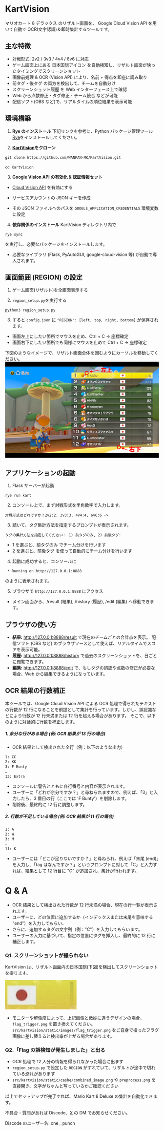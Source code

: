 # KartVision

マリオカート 8 デラックス のリザルト画面を、
Google Cloud Vision API を用いて自動で OCR(文字認識)＆即時集計するツールです。

## 主な特徴

- 対戦形式: 2v2 / 3v3 / 4v4 / 6v6 に対応
- ゲーム画面上にある 日本国旗アイコン を自動検知し、リザルト画面が映ったタイミングでスクリーンショット
- 画像前処理 & OCR (Vision API) により、名前 + 得点を即座に読み取り
- 前タグ・後タグ の両方を検出して、チームを自動分け
- スクリーンショット履歴 を Web インターフェース上で確認
- Web から点数修正・タグ修正・チーム統合 などが可能
- 配信ソフト(OBS など)で、リアルタイムの順位結果を表示可能

## 環境構築

1. **Rye のインストール**
   下記リンクを参考に、Python パッケージ管理ツール[Rye](https://rye.astral.sh/)をインストールしてください。

2. **[KartVision](https://github.com/WANPAN01/KartVision)をクローン**

```
git clone https://github.com/WANPAN-MK/KartVision.git

cd KartVision
```

3. **Google Vision API の有効化 & 認証情報セット**

- [Cloud Vision API](https://cloud.google.com/vision/docs/before-you-begin?hl=ja) を有効にする

- サービスアカウントの JSON キーを作成

- その JSON ファイルへのパスを
  `GOOGLE_APPLICATION_CREDENTIALS` 環境変数に設定

4. **依存関係のインストール**
   KartVision ディレクトリ内で

```
rye sync
```

を実行し、必要なパッケージをインストールします。

- 必要なライブラリ (Flask, PyAutoGUI, google-cloud-vision 等) が自動で導入されます。

## 画面範囲 (REGION) の設定

1. ゲーム画面(リザルト)を全画面表示する

2. `region_setup.py`を実行する

```
python3 region_setup.py
```

3. すると `config.json` に `"REGION": [left, top, right, bottom]` が保存されます。

- 画面左上にしたい箇所でマウスを止め、Ctrl + C → 座標確定
- 画面右下にしたい箇所でも同様にマウスを止めて Ctrl + C → 座標確定

下図のようなイメージで、リザルト画面全体を囲むようにカーソルを移動してください。
![リザルト画面](src/kartvision/static/images/region.png)

## アプリケーションの起動

1. Flask サーバーが起動

```
rye run kart
```

2. コンソール上で、まず対戦形式を半角数字で入力します。

```
対戦形式はどれですか？2v2:2, 3v3:3, 4v4:4, 6v6:6 ->
```

3. 続いて、タグ集計方法を指定するプロンプトが表示されます。

```
タグの集計方法を指定してください： 1) 前タグのみ, 2) 前後タグ:
```

- 1 を選ぶと、前タグのみ でチーム分けを行います
- 2 を選ぶと、前後タグ を使って自動的にチーム分けを行います

4. 起動に成功すると、コンソールに

```
 * Running on http://127.0.0.1:8888
```

のように表示されます。

5. ブラウザで `http://127.0.0.1:8888` にアクセス

- メイン画面から、/result (結果), /history (履歴), /edit (編集) へ移動できます。

## ブラウザの使い方

- **結果:**
  http://127.0.0.1:8888/result で現在のチームごとの合計点を表示。
  配信ソフト (OBS など) のブラウザソースとして使えば、リアルタイムでスコアを表示可能。
- **履歴:**
  http://127.0.0.1:8888/history で過去のスクリーンショットを、日ごと に閲覧できます。
- **編集:**
  http://127.0.0.1:8888/edit で、もしタグの誤認や点数の修正が必要な場合、Web から編集できるようになっています。

## OCR 結果の行数補正

本ツールでは、Google Cloud Vision API による OCR 処理で得られたテキストの行数が 12 行になることを前提として集計を行っています。しかし、誤認識などにより行数が 12 行未満または 12 行を超える場合があります。
そこで、以下のように対話的に行数を補正します。

##### 1. 余分な行がある場合 (例: OCR 結果が 13 行の場合)

- OCR 結果として検出された全行（例：以下のような出力）

```
1: CC
2: KK
3: F Bunty
…
13: Extra
```

- コンソールに警告とともに各行番号と内容が表示されます。
- ユーザーに「どれが余分ですか？」と尋ねられますので、例えば、「3」と入力したら、3 番目の行（ここでは 'F Bunty'）を削除します。
- 削除後、最終的に 12 行に調整します。

##### 2. 行数が不足している場合 (例: OCR 結果が 11 行の場合)

```
1: A
2: W
3: M
…
11: K
```

- ユーザーには「どこが足りないですか？」と尋ねられ、例えば「末尾 (end)」を入力し、「tag はなんですか？」というプロンプトに対して「C」と入力すれば、結果として 12 行目に "C" が追加され、集計が行われます。

# Q & A

- OCR 結果として検出された行数が 12 行未満の場合、現在の行一覧が表示されます。
- ユーザーに、どの位置に追加するか（インデックスまたは末尾を意味する "end"）を入力してもらい、
- さらに、追加するタグの文字列（例："C"）を入力してもらいます。
- ユーザーの入力に基づいて、指定の位置にタグを挿入し、最終的に 12 行に補正します。

### Q1. スクリーンショットが撮られない

KartVision は、リザルト画面内の日本国旗(下図)を検出してスクリーンショットを撮ります。

![トリガー](src/kartvision/static/images/flag_trigger.png)

- モニターや解像度によって、上記画像と微妙に違うデザインの場合、 `flag_trigger.png` を置き換えてください。
  `src/kartvision/static/images/flag_trigger.png` をご自身で撮ったフラグ画像に差し替えると検出率が上がる場合があります。

### Q2.「Flag の誤検知が発生しました」と出る

- OCR 処理で 12 人分の情報を得られなかった場合に出ます
- `region_setup.py` で設定した `REGION` がずれていて、リザルトが途中で切れている恐れがあります
- `src/kartvision/static/cashe/combined_image.png` や `preprocess.png` を直接開き、文字がちゃんと写っているかご確認ください

以上でセットアップが完了すれば、Mario Kart 8 Deluxe の集計を自動化できます。

不具合・質問があれば Discode、[X](https://x.com/Onepan0519) の DM でお知らせください。

Discode のユーザー名: one\_\_punch
